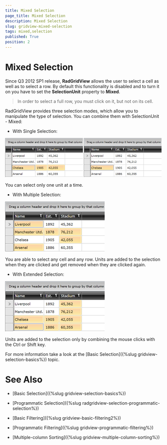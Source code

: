 ```yaml
---
title: Mixed Selection
page_title: Mixed Selection
description: Mixed Selection
slug: gridview-mixed-selection
tags: mixed,selection
published: True
position: 2
---
```


# Mixed Selection

Since Q3 2012 SP1 release, __RadGridView__ allows the user to select a cell as well as to select a row. By default this functionality is disabled and to turn it on you have to set the __SelectionUnit__ property to __Mixed__.

>In order to select a full row, you must click on it, but not on its cell.

RadGridView provides three selection modes, which allow you to manipulate the type of selection. You can combine them with SelectionUnit - Mixed:
        

* With Single Selection:              

![Rad Grid View Mixed Selection 4](images/RadGridView_MixedSelection_4.png)

You can select only one unit at a time.
            
* With Multiple Selection:

![Rad Grid View Mixed Selection 3](images/RadGridView_MixedSelection_3.png)

You are able to select any cell and any row. Units are added to the selection when they are clicked and get removed when they are clicked again.
            
* With Extended Selection:

![Rad Grid View Mixed Selection 2](images/RadGridView_MixedSelection_2.png)

Units are added to the selection only by combining the mouse clicks with the Ctrl or Shift key.
            
For more information take a look at the [Basic Selection]({%slug gridview-selection-basics%}) topic.

# See Also

 * [Basic Selection]({%slug gridview-selection-basics%})

 * [Programmatic Selection]({%slug radgridview-selection-programmatic-selection%})

 * [Basic Filtering]({%slug gridview-basic-filtering2%})

 * [Programmatic Filtering]({%slug gridview-programmatic-filtering%})

 * [Multiple-column Sorting]({%slug gridview-multiple-column-sorting%})
